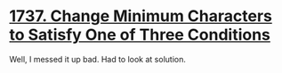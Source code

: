 # [1737. Change Minimum Characters to Satisfy One of Three Conditions](https://leetcode.com/problems/change-minimum-characters-to-satisfy-one-of-three-conditions/)

Well, I messed it up bad. Had to look at solution.

